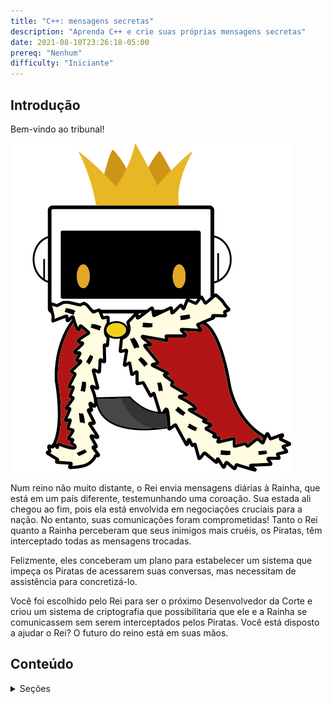 ```yaml
--- 
title: "C++: mensagens secretas"
description: "Aprenda C++ e crie suas próprias mensagens secretas"
date: 2021-08-10T23:26:18-05:00
prereq: "Nenhum"
difficulty: "Iniciante"
---
```


## Introdução

Bem-vindo ao tribunal!

![Imagem da Fundação Rei de Nuevo](media/Rey_nuvi1.jpg)

Num reino não muito distante, o Rei envia mensagens diárias à Rainha, que está em um país diferente, testemunhando uma coroação. Sua estada ali chegou ao fim, pois ela está envolvida em negociações cruciais para a nação. No entanto, suas comunicações foram comprometidas! Tanto o Rei quanto a Rainha perceberam que seus inimigos mais cruéis, os Piratas, têm interceptado todas as mensagens trocadas.

Felizmente, eles conceberam um plano para estabelecer um sistema que impeça os Piratas de acessarem suas conversas, mas necessitam de assistência para concretizá-lo.

Você foi escolhido pelo Rei para ser o próximo Desenvolvedor da Corte e criou um sistema de criptografia que possibilitaria que ele e a Rainha se comunicassem sem serem interceptados pelos Piratas. Você está disposto a ajudar o Rei? O futuro do reino está em suas mãos.
## Conteúdo
<details>
<summary>Seções</summary>
{{% children /%}}
</details>
